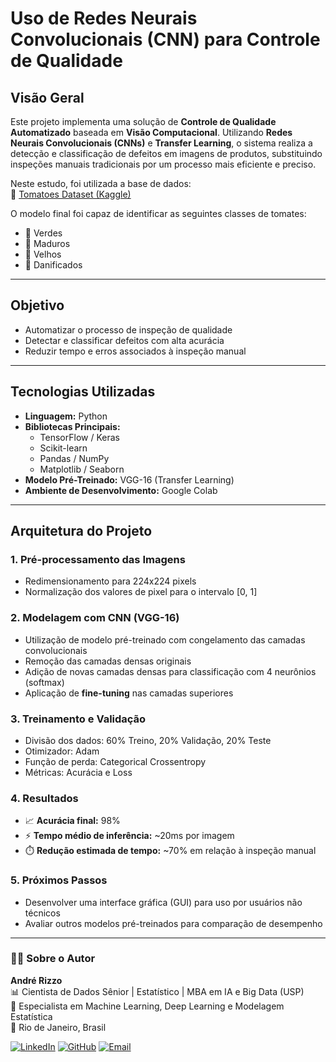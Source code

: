 # **Uso de Redes Neurais Convolucionais (CNN) para Controle de Qualidade**

## **Visão Geral**
Este projeto implementa uma solução de **Controle de Qualidade Automatizado** baseada em **Visão Computacional**. Utilizando **Redes Neurais Convolucionais (CNNs)** e **Transfer Learning**, o sistema realiza a detecção e classificação de defeitos em imagens de produtos, substituindo inspeções manuais tradicionais por um processo mais eficiente e preciso.  

Neste estudo, foi utilizada a base de dados:  
🔗 [Tomatoes Dataset (Kaggle)](https://www.kaggle.com/datasets/enalis/tomatoes-dataset)

O modelo final foi capaz de identificar as seguintes classes de tomates:
- 🍅 Verdes  
- 🍅 Maduros  
- 🍅 Velhos  
- 🍅 Danificados

---

## **Objetivo**
- Automatizar o processo de inspeção de qualidade  
- Detectar e classificar defeitos com alta acurácia  
- Reduzir tempo e erros associados à inspeção manual  

---

## **Tecnologias Utilizadas**
- **Linguagem:** Python  
- **Bibliotecas Principais:**
  - TensorFlow / Keras
  - Scikit-learn
  - Pandas / NumPy
  - Matplotlib / Seaborn
- **Modelo Pré-Treinado:** VGG-16 (Transfer Learning)
- **Ambiente de Desenvolvimento:** Google Colab

---

## **Arquitetura do Projeto**

### 1. Pré-processamento das Imagens
- Redimensionamento para 224x224 pixels  
- Normalização dos valores de pixel para o intervalo [0, 1]  

### 2. Modelagem com CNN (VGG-16)
- Utilização de modelo pré-treinado com congelamento das camadas convolucionais
- Remoção das camadas densas originais
- Adição de novas camadas densas para classificação com 4 neurônios (softmax)
- Aplicação de **fine-tuning** nas camadas superiores

### 3. Treinamento e Validação
- Divisão dos dados: 60% Treino, 20% Validação, 20% Teste
- Otimizador: Adam  
- Função de perda: Categorical Crossentropy  
- Métricas: Acurácia e Loss

### 4. Resultados
- 📈 **Acurácia final:** 98%  
- ⚡ **Tempo médio de inferência:** ~20ms por imagem  
- ⏱️ **Redução estimada de tempo:** ~70% em relação à inspeção manual  

### 5. Próximos Passos
- Desenvolver uma interface gráfica (GUI) para uso por usuários não técnicos
- Avaliar outros modelos pré-treinados para comparação de desempenho

---

### 👨‍💻 Sobre o Autor

**André Rizzo**  
📊 Cientista de Dados Sênior | Estatístico | MBA em IA e Big Data (USP)  
🧠 Especialista em Machine Learning, Deep Learning e Modelagem Estatística  
📍 Rio de Janeiro, Brasil  

[![LinkedIn](https://img.shields.io/badge/LinkedIn-Perfil-0077B5?logo=linkedin&logoColor=white)](https://www.linkedin.com/in/andrerizzo1)
[![GitHub](https://img.shields.io/badge/GitHub-Portfólio-181717?logo=github&logoColor=white)](https://github.com/andrerizzo)
[![Email](https://img.shields.io/badge/Email-andrerizzo@hotmail.com-D14836?logo=gmail&logoColor=white)](mailto:andrerizzo@hotmail.com)

